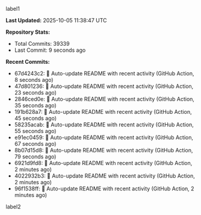
label1 
<!-- ACTIVITY_START -->
**Last Updated:** 2025-10-05 11:38:47 UTC

**Repository Stats:**
- Total Commits: 39339
- Last Commit: 9 seconds ago

**Recent Commits:**
- 67d4243c2: 🤖 Auto-update README with recent activity (GitHub Action, 8 seconds ago)
- 47d801236: 🤖 Auto-update README with recent activity (GitHub Action, 23 seconds ago)
- 2846ced0e: 🤖 Auto-update README with recent activity (GitHub Action, 35 seconds ago)
- 191b628a7: 🤖 Auto-update README with recent activity (GitHub Action, 45 seconds ago)
- 58235acab: 🤖 Auto-update README with recent activity (GitHub Action, 55 seconds ago)
- e91ec0459: 🤖 Auto-update README with recent activity (GitHub Action, 67 seconds ago)
- 8b07d15d8: 🤖 Auto-update README with recent activity (GitHub Action, 79 seconds ago)
- 6921d9fd8: 🤖 Auto-update README with recent activity (GitHub Action, 2 minutes ago)
- 4022932b3: 🤖 Auto-update README with recent activity (GitHub Action, 2 minutes ago)
- 96f1538ff: 🤖 Auto-update README with recent activity (GitHub Action, 2 minutes ago)
<!-- ACTIVITY_END -->

label2
